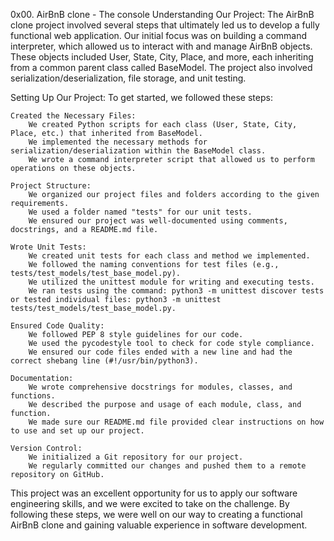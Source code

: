 0x00. AirBnB clone - The console
Understanding Our Project:
The AirBnB clone project involved several steps that ultimately led us to develop a fully functional web application. Our initial focus was on building a command interpreter, which allowed us to interact with and manage AirBnB objects. These objects included User, State, City, Place, and more, each inheriting from a common parent class called BaseModel. The project also involved serialization/deserialization, file storage, and unit testing.

Setting Up Our Project:
To get started, we followed these steps:

    Created the Necessary Files:
        We created Python scripts for each class (User, State, City, Place, etc.) that inherited from BaseModel.
        We implemented the necessary methods for serialization/deserialization within the BaseModel class.
        We wrote a command interpreter script that allowed us to perform operations on these objects.

    Project Structure:
        We organized our project files and folders according to the given requirements.
        We used a folder named "tests" for our unit tests.
        We ensured our project was well-documented using comments, docstrings, and a README.md file.

    Wrote Unit Tests:
        We created unit tests for each class and method we implemented.
        We followed the naming conventions for test files (e.g., tests/test_models/test_base_model.py).
        We utilized the unittest module for writing and executing tests.
        We ran tests using the command: python3 -m unittest discover tests or tested individual files: python3 -m unittest tests/test_models/test_base_model.py.

    Ensured Code Quality:
        We followed PEP 8 style guidelines for our code.
        We used the pycodestyle tool to check for code style compliance.
        We ensured our code files ended with a new line and had the correct shebang line (#!/usr/bin/python3).

    Documentation:
        We wrote comprehensive docstrings for modules, classes, and functions.
        We described the purpose and usage of each module, class, and function.
        We made sure our README.md file provided clear instructions on how to use and set up our project.

    Version Control:
        We initialized a Git repository for our project.
        We regularly committed our changes and pushed them to a remote repository on GitHub.

This project was an excellent opportunity for us to apply our software engineering skills, and we were excited to take on the challenge. By following these steps, we were well on our way to creating a functional AirBnB clone and gaining valuable experience in software development.
